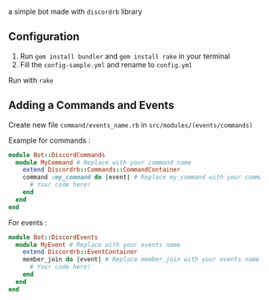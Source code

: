 a simple bot made with `discordrb` library
## Configuration
1. Run `gem install bundler` and `gem install rake` in your terminal
2. Fill the `config-sample.yml` and rename to `config.yml`

Run with `rake`

## Adding a Commands and Events
Create new file `command/events_name.rb` in `src/modules/(events/commands)`

Example for commands :
```rb
module Bot::DiscordCommands
  module MyCommand # Replace with your command name
    extend Discordrb::Commands::CommandContainer
    command :my_command do |event| # Replace my_command with your commands name
      # Your code here!
    end
  end
end
```
For events :
```rb
module Bot::DiscordEvents
  module MyEvent # Replace with your events name
    extend Discordrb::EventContainer
    member_join do |event| # Replace member_join with your events name
      # Your code here!
    end
  end
end
```
